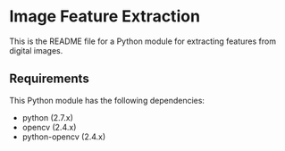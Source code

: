 # Image Feature Extraction

This is the README file for a Python module for extracting features from
digital images.

## Requirements

This Python module has the following dependencies:

* python (2.7.x)
* opencv (2.4.x)
* python-opencv (2.4.x)
